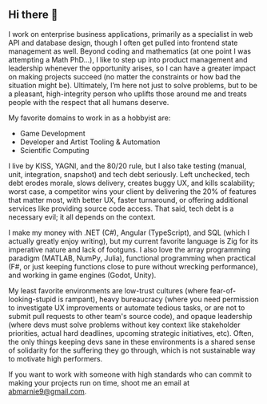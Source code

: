 ## Hi there 👋

I work on enterprise business applications, primarily as a specialist in web API and database design, though I often get pulled into frontend state management as well. Beyond coding and mathematics (at one point I was attempting a Math PhD...), I like to step up into product management and leadership whenever the opportunity arises, so I can have a greater impact on making projects succeed (no matter the constraints or how bad the situation might be). Ultimately, I’m here not just to solve problems, but to be a pleasant, high-integrity person who uplifts those around me and treats people with the respect that all humans deserve.

My favorite domains to work in as a hobbyist are:
- Game Development
- Developer and Artist Tooling & Automation
- Scientific Computing

I live by KISS, YAGNI, and the 80/20 rule, but I also take testing (manual, unit, integration, snapshot) and tech debt seriously. Left unchecked, tech debt erodes morale, slows delivery, creates buggy UX, and kills scalability; worst case, a competitor wins your client by delivering the 20% of features that matter most, with better UX, faster turnaround, or offering additional services like providing source code access. That said, tech debt is a necessary evil; it all depends on the context.

I make my money with .NET (C#), Angular (TypeScript), and SQL (which I actually greatly enjoy writing), but my current favorite language is Zig for its imperative nature and lack of footguns. I also love the array programming paradigm (MATLAB, NumPy, Julia), functional programming when practical (F#, or just keeping functions close to pure without wrecking performance), and working in game engines (Godot, Unity).

My least favorite environments are low-trust cultures (where fear-of-looking-stupid is rampant), heavy bureaucracy (where you need permission to investigate UX improvements or automate tedious tasks, or are not to submit pull requests to other team's source code), and opaque leadership (where devs must solve problems without key context like stakeholder priorities, actual hard deadlines, upcoming strategic initiatives, etc). Often, the only things keeping devs sane in these environments is a shared sense of solidarity for the suffering they go through, which is not sustainable way to motivate high performers.

If you want to work with someone with high standards who can commit to making your projects run on time, shoot me an email at abmarnie9@gmail.com.
